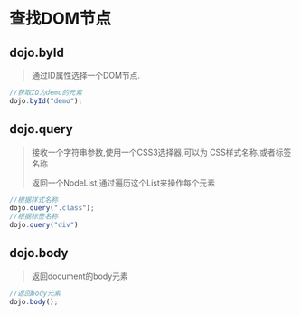 # 查找DOM节点

## dojo.byId

> 通过ID属性选择一个DOM节点.

```JavaScript
//获取ID为demo的元素
dojo.byId("demo");
```

## dojo.query

> 接收一个字符串参数,使用一个CSS3选择器,可以为 CSS样式名称,或者标签名称
>
>
> 返回一个NodeList,通过遍历这个List来操作每个元素

```JavaScript
//根据样式名称
dojo.query(".class");
//根据标签名称
dojo.query("div")
```

## dojo.body

> 返回document的body元素

```JavaScript
//返回body元素
dojo.body();
```

